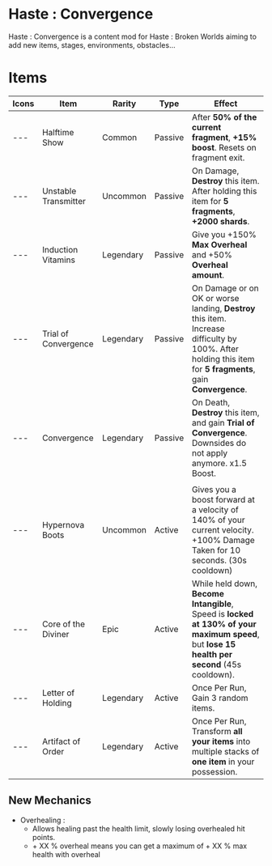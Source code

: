 # Haste : Convergence
Haste : Convergence is a content mod for Haste : Broken Worlds aiming to add new items, stages, environments, obstacles...

# Items

| Icons | Item | Rarity | Type | Effect |
| --- | --- | --- | --- | --- |
| --- | Halftime Show | Common | Passive | After **50% of the current fragment**, **+15% boost**. Resets on fragment exit. |
| --- | Unstable Transmitter | Uncommon | Passive | On Damage, **Destroy** this item. After holding this item for **5 fragments**, **+2000 shards**. |
| --- | Induction Vitamins | Legendary | Passive | Give you +150% **Max Overheal** and +50% **Overheal amount**. |
| --- | Trial of Convergence | Legendary | Passive | On Damage or on OK or worse landing, **Destroy** this item. Increase difficulty by 100%. After holding this item for **5 fragments**, gain **Convergence**. |
| --- | Convergence | Legendary | Passive | On Death, **Destroy** this item, and gain **Trial of Convergence**. Downsides do not apply anymore. x1.5 Boost. |
|  |  |  | |  |
| --- | Hypernova Boots | Uncommon | Active | Gives you a boost forward at a velocity of 140% of your current velocity. +100% Damage Taken for 10 seconds. (30s cooldown) |
| --- | Core of the Diviner | Epic | Active | While held down, **Become Intangible**, Speed is **locked at 130% of your maximum speed**, but **lose 15 health per second** (45s cooldown). |
| --- | Letter of Holding | Legendary | Active | Once Per Run, Gain 3 random items. |
| --- | Artifact of Order | Legendary | Active | Once Per Run, Transform **all your items** into multiple stacks of **one item** in your possession. |

## New Mechanics

- Overhealing :
  - Allows healing past the health limit, slowly losing overhealed hit points.
  - \+ XX % overheal means you can get a maximum of + XX % max health with overheal
